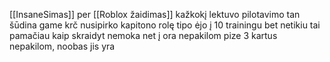 [[InsaneSimas]] per [[Roblox žaidimas]] kažkokį lektuvo pilotavimo tan šūdina game krč nusipirko kapitono rolę tipo ėjo į 10 trainingu bet netikiu tai pamačiau kaip skraidyt nemoka net į ora nepakilom pize 3 kartus nepakilom, noobas jis yra